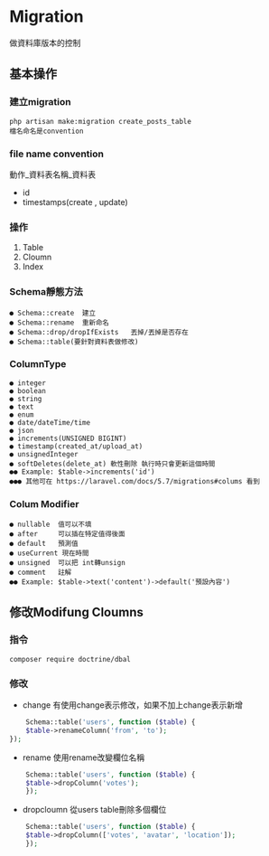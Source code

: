 # Migration
做資料庫版本的控制
##  基本操作


### 建立migration
    php artisan make:migration create_posts_table
    檔名命名是convention  
### file name convention
動作_資料表名稱_資料表
* id
* timestamps(create , update)

### 操作
1.  Table
2.  Cloumn
3.  Index 

### Schema靜態方法
    ● Schema::create  建立
    ● Schema::rename  重新命名
    ● Schema::drop/dropIfExists   丟掉/丟掉是否存在
    ● Schema::table(要針對資料表做修改)

### ColumnType
    ● integer
    ● boolean
    ● string
    ● text
    ● enum
    ● date/dateTime/time
    ● json
    ● increments(UNSIGNED BIGINT)
    ● timestamp(created_at/upload_at)
    ● unsignedInteger
    ● softDeletes(delete_at) 軟性刪除 執行時只會更新這個時間
    ●● Example: $table->increments('id')
    ●●● 其他可在 https://laravel.com/docs/5.7/migrations#colums 看到

### Colum Modifier
    ● nullable  值可以不填
    ● after     可以插在特定值得後面
    ● default   預測值
    ● useCurrent 現在時間
    ● unsigned  可以把 int轉unsign
    ● comment   註解
    ●● Example: $table->text('content')->default('預設內容')

## 修改Modifung Cloumns
### 指令
    composer require doctrine/dbal

### 修改

*   change 
有使用change表示修改，如果不加上change表示新增

```php
    Schema::table('users', function ($table) {
    $table->renameColumn('from', 'to');
});
```



* rename
使用rename改變欄位名稱

```php
    Schema::table('users', function ($table) {
    $table->dropColumn('votes');
    });
```

* dropcloumn
從users table刪除多個欄位

```php
    Schema::table('users', function ($table) {
    $table->dropColumn(['votes', 'avatar', 'location']);
    });
```